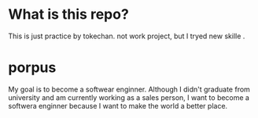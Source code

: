 # What is this repo?
This is just practice by tokechan.
not work project, but I tryed new skille .

# porpus 
My goal is to become a softwear enginner.
Although I didn't graduate from university and am currently working as a sales person,
I want to become a softwera enginner because I want to make the world a better place.
